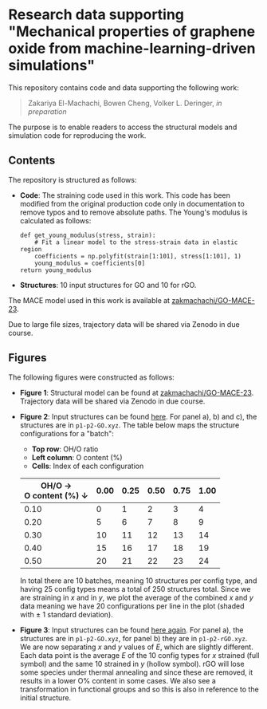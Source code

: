 # Research data supporting "Mechanical properties of graphene oxide from machine-learning-driven simulations"

This repository contains code and data supporting the following work:

> Zakariya El-Machachi, Bowen Cheng, Volker L. Deringer, _in preparation_

The purpose is to enable readers to access the structural models and simulation code for reproducing the work. 

## Contents

The repository is structured as follows:

* **Code**: The straining code used in this work. This code has been modified from the original production code only in documentation to remove typos and to remove absolute paths. The Young's modulus is calculated as follows: 
    ```
    def get_young_modulus(stress, strain):
        # Fit a linear model to the stress-strain data in elastic region 
        coefficients = np.polyfit(strain[1:101], stress[1:101], 1)
        young_modulus = coefficients[0]
    return young_modulus
    ```
* **Structures**: 10 input structures for GO and 10 for rGO.  

The MACE model used in this work is available at [zakmachachi/GO-MACE-23](https://github.com/zakmachachi/GO-MACE-23).

Due to large file sizes, trajectory data will be shared via Zenodo in due course.

## Figures
The following figures were constructed as follows:
* **Figure 1**: Structural model can be found at [zakmachachi/GO-MACE-23](https://github.com/zakmachachi/GO-MACE-23). Trajectory data will be shared via Zenodo in due course.
* **Figure 2**: Input structures can be found [here](structures). For panel a), b) and c), the structures are in `p1-p2-GO.xyz`. The table below maps the structure configurations for a "batch":

    - **Top row**: OH/O ratio
    - **Left column**: O content (%)
    - **Cells**: Index of each configuration

    | OH/O → <br> O content (%) ↓ | 0.00 | 0.25 | 0.50 | 0.75 | 1.00 |
    |-----------------------------|------|------|------|------|------|
    | 0.10                        | 0    | 1    | 2    | 3    | 4    |
    | 0.20                        | 5    | 6    | 7    | 8    | 9    |
    | 0.30                        | 10   | 11   | 12   | 13   | 14   |
    | 0.40                        | 15   | 16   | 17   | 18   | 19   |
    | 0.50                        | 20   | 21   | 22   | 23   | 24   |

    In total there are 10 batches, meaning 10 structures per config type, and having 25 config types means a total of 250 structures total. Since we are straining in _x_ and in _y_, we plot the average of the combined _x_ and _y_ data meaning we have 20 configurations per line in the plot (shaded with ± 1 standard deviation). 
* **Figure 3**: Input structures can be found [here again](structures). For panel a), the structures are in `p1-p2-GO.xyz`, for panel b) they are in `p1-p2-rGO.xyz`. We are now separating _x_ and _y_ values of $E$, which are slightly different. Each data point is the average $E$ of the 10 config types for _x_ strained (full symbol) and the same 10 strained in _y_ (hollow symbol).  rGO will lose some species under thermal annealing and since these are removed, it results in a lower O% content in some cases. We also see a transformation in functional groups and so this is also in reference to the initial structure.
